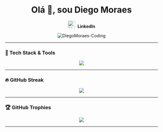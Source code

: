 <h1 align="center">Olá 👋, sou Diego Moraes</h1>
<p align="center">
  <a href="https://www.linkedin.com/in/diego-moraes-46998a1b7/" target="_blank" rel="noopener noreferrer" style="text-decoration:none;">
    <img src="https://cdn.jsdelivr.net/npm/simple-icons@v9/icons/linkedin.svg" alt="LinkedIn" width="24" height="24" />
    &nbsp;<strong>LinkedIn</strong>
  </a>
</p>

<p align="center">
  <img src="https://komarev.com/ghpvc/?username=DiegoMoraes-Coding&label=Profile%20views&color=0e75b6&style=flat" alt="DiegoMoraes-Coding" />
</p>

---

### 🧠 Tech Stack & Tools

<p align="center">
  <img src="https://skillicons.dev/icons?i=python,php,laravel,dotnet,js,vue,html,css,bootstrap,mysql,git,github,vscode" />
</p>

---

### 🔥 GitHub Streak

<p align="center">
  <img src="https://github-readme-streak-stats.herokuapp.com/?user=DiegoMoraes-Coding&theme=radical" />
</p>

---

### 🏆 GitHub Trophies

<p align="center">
  <img src="https://github-profile-trophy.vercel.app/?username=DiegoMoraes-Coding&theme=radical&no-frame=true&no-bg=true&margin-w=4" />
</p>

---


